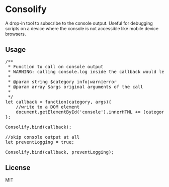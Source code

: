 # Consolify
 
A drop-in tool to subscribe to the console output. Useful for debugging scripts on a device where the console is not accessible like mobile device browsers. 
 
## Usage

<pre>
/**
 * Function to call on console output
 * WARNING: calling console.log inside the callback would lead to an infinite recursion
 *
 * @param string $category info|warn|error
 * @param array $args original arguments of the call 
 *
 */
let callback = function(category, args){
    //write to a DOM element
    document.getElementById('console').innerHTML += (category + ": " + JSON.stringify(args) + "\n"); 
};

Consolify.bind(callback);

//skip console output at all
let preventLogging = true;

Consolify.bind(callback, preventLogging);
</pre>

## License
MIT
